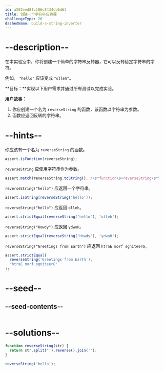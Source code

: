 ```yaml
---
id: a202eed8fc186c8434cb6d61
title: 创建一个字符串反转器
challengeType: 26
dashedName: build-a-string-inverter
---
```


# --description--

在本实验室中，你将创建一个简单的字符串反转器，它可以反转给定字符串的字符。

例如， `"hello"` 应该变成 `"olleh"`。

**目标：**实现以下用户需求并通过所有测试以完成实验。

**用户故事：**

1. 你应创建一个名为 `reverseString` 的函数，该函数以字符串为参数。
2. 函数应返回反转的字符串。

# --hints--

你应该有一个名为 `reverseString` 的函数。

```js
assert.isFunction(reverseString);
```

`reverseString` 应使用字符串作为参数。

```js
assert.match(reverseString.toString(), /\s*function\s+reverseString\s*\(\s*\w+\s*\)/);
```

`reverseString("hello")` 应返回一个字符串。

```js
assert.isString(reverseString('hello'));
```

`reverseString("hello")` 应返回 `olleh`。

```js
assert.strictEqual(reverseString('hello'), 'olleh');
```

`reverseString("Howdy")` 应返回 `ydwoH`。

```js
assert.strictEqual(reverseString('Howdy'), 'ydwoH');
```

`reverseString("Greetings from Earth")` 应返回 `htraE morf sgniteerG`。

```js
assert.strictEqual(
  reverseString('Greetings from Earth'),
  'htraE morf sgniteerG'
);
```

# --seed--

## --seed-contents--

```js

```

# --solutions--

```js
function reverseString(str) {
  return str.split('').reverse().join('');
}

reverseString('hello');
```
